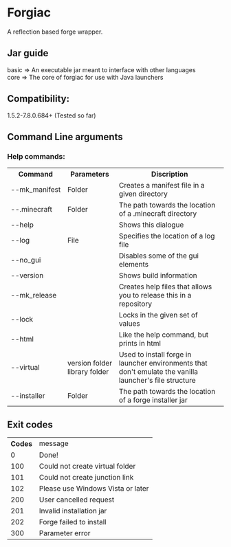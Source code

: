 # Forgiac
 A reflection based forge wrapper. 

## Jar guide
basic => An executable jar meant to interface with other languages <br/>
core => The core of forgiac for use with Java launchers <br/>

## Compatibility: 
1.5.2-7.8.0.684+ (Tested so far) 

## Command Line arguments
<h3>Help commands:</h3>
<table>
        <tr>
                <th>Command</th>
                <th>Parameters</th>
                <th>Discription</th>
        </tr>
        <tr>
                <td><nobr>--mk_manifest</nobr></td>
                <td>Folder</td>
                <td>Creates a manifest file in a given directory</td>
        </tr>
        <tr>
                <td><nobr>--.minecraft</nobr></td>
                <td>Folder</td>
                <td>The path towards the location of a .minecraft directory</td>
        </tr>
        <tr>
                <td><nobr>--help</nobr></td>
                <td></td>
                <td>Shows this dialogue</td>
        </tr>
        <tr>
                <td><nobr>--log</nobr></td>
                <td>File</td>
                <td>Specifies the location of a log file</td>
        </tr>
        <tr>
                <td><nobr>--no_gui</nobr></td>
                <td></td>
                <td>Disables some of the gui elements</td>
        </tr>
        <tr>
                <td><nobr>--version</nobr></td>
                <td></td>
                <td>Shows build information</td>
        </tr>
        <tr>
                <td><nobr>--mk_release</nobr></td>
                <td></td>
                <td>Creates help files that allows you to release this in a repository</td>
        </tr>
        <tr>
                <td><nobr>--lock</nobr></td>
                <td></td>
                <td>Locks in the given set of values</td>
        </tr>
        <tr>
                <td><nobr>--html</nobr></td>
                <td></td>
                <td>Like the help command, but prints in html</td>
        </tr>
        <tr>
                <td><nobr>--virtual</nobr></td>
                <td>version&nbspfolder<br/>library&nbspfolder</td>
                <td>Used to install forge in launcher environments that don't emulate the vanilla launcher's file structure</td>
        </tr>
        <tr>
                <td><nobr>--installer</nobr></td>
                <td>Folder</td>
                <td>The path towards the location of a forge installer jar</td>
        </tr>
</table>

## Exit codes 
<table>
<tr><th>Codes</td><td>message</td></tr>
<tr><td>0</td><td>Done!</td></tr>
<tr><td>100</td><td>Could not create virtual folder</td></tr>
<tr><td>101</td><td>Could not create junction link</td></tr>
<tr><td>102</td><td>Please use Windows Vista or later</td></tr>
<tr><td>200</td><td>User cancelled request</td></tr>
<tr><td>201</td><td>Invalid installation jar</td></tr>
<tr><td>202</td><td>Forge failed to install</td></tr>
<tr><td>300</td><td>Parameter error</td></tr>
</table>
